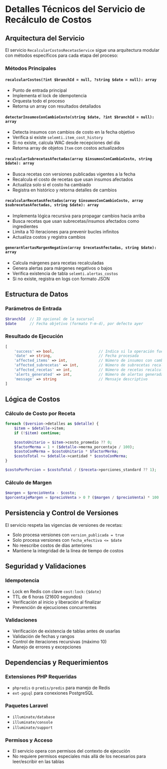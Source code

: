 # Detalles Técnicos del Servicio de Recálculo de Costos

## Arquitectura del Servicio

El servicio `RecalcularCostosRecetasService` sigue una arquitectura modular con métodos específicos para cada etapa del proceso:

### Métodos Principales

#### `recalcularCostos(?int $branchId = null, ?string $date = null): array`
- Punto de entrada principal
- Implementa el lock de idempotencia
- Orquesta todo el proceso
- Retorna un array con resultados detallados

#### `detectarInsumosConCambioCosto(string $date, ?int $branchId = null): array`
- Detecta insumos con cambios de costo en la fecha objetivo
- Verifica si existe `selemti.item_cost_history`
- Si no existe, calcula WAC desde recepciones del día
- Retorna array de objetos `Item` con costos actualizados

#### `recalcularSubrecetasAfectadas(array $insumosConCambioCosto, string $date): array`
- Busca recetas con versiones publicadas vigentes a la fecha
- Recalcula el costo de recetas que usan insumos afectados
- Actualiza solo si el costo ha cambiado
- Registra en histórico y retorna detalles de cambios

#### `recalcularRecetasAfectadas(array $insumosConCambioCosto, array $subrecetasAfectadas, string $date): array`
- Implementa lógica recursiva para propagar cambios hacia arriba
- Busca recetas que usan subrecetas/insumos afectados como ingredientes
- Limita a 10 iteraciones para prevenir bucles infinitos
- Actualiza costos y registra cambios

#### `generarAlertasMargenNegativo(array $recetasAfectadas, string $date): array`
- Calcula márgenes para recetas recalculadas
- Genera alertas para márgenes negativos o bajos
- Verifica existencia de tabla `selemti.alertas_costos`
- Si no existe, registra en logs con formato JSON

## Estructura de Datos

### Parámetros de Entrada
```php
$branchId  // ID opcional de la sucursal
$date      // Fecha objetivo (formato Y-m-d), por defecto ayer
```

### Resultado de Ejecución
```php
[
    'success' => bool,                    // Indica si la operación fue exitosa
    'date' => string,                     // Fecha procesada
    'affected_items' => int,              // Número de insumos con cambios
    'affected_subrecetas' => int,         // Número de subrecetas recalculadas
    'affected_recetas' => int,            // Número de recetas recalculadas
    'alerts_generated' => int,            // Número de alertas generadas
    'message' => string                   // Mensaje descriptivo
]
```

## Lógica de Costos

### Cálculo de Costo por Receta
```php
foreach ($version->detalles as $detalle) {
    $item = $detalle->item;
    if (!$item) continue;
    
    $costoUnitario = $item->costo_promedio ?? 0;
    $factorMerma = 1 + ($detalle->merma_porcentaje / 100);
    $costoConMerma = $costoUnitario * $factorMerma;
    $costoTotal += $detalle->cantidad * $costoConMerma;
}

$costoPorPorcion = $costoTotal / ($receta->porciones_standard ?? 1);
```

### Cálculo de Margen
```php
$margen = $precioVenta - $costo;
$porcentajeMargen = $precioVenta > 0 ? ($margen / $precioVenta) * 100 : 0;
```

## Persistencia y Control de Versiones

El servicio respeta las vigencias de versiones de recetas:
- Solo procesa versiones con `version_publicada = true`
- Solo procesa versiones con `fecha_efectiva <= $date`
- No reescribe costos de días anteriores
- Mantiene la integridad de la línea de tiempo de costos

## Seguridad y Validaciones

### Idempotencia
- Lock en Redis con clave `cost:lock:{$date}`
- TTL de 6 horas (21600 segundos)
- Verificación al inicio y liberación al finalizar
- Prevención de ejecuciones concurrentes

### Validaciones
- Verificación de existencia de tablas antes de usarlas
- Validación de fechas y rangos
- Control de iteraciones recursivas (máximo 10)
- Manejo de errores y excepciones

## Dependencias y Requerimientos

### Extensiones PHP Requeridas
- `phpredis` o `predis/predis` para manejo de Redis
- `ext-pgsql` para conexiones PostgreSQL

### Paquetes Laravel
- `illuminate/database`
- `illuminate/console`
- `illuminate/support`

### Permisos y Acceso
- El servicio opera con permisos del contexto de ejecución
- No requiere permisos especiales más allá de los necesarios para leer/escribir en las tablas
